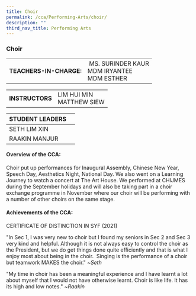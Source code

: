 ```yaml
---
title: Choir
permalink: /cca/Performing-Arts/choir/
description: ""
third_nav_title: Performing Arts
---
```

### Choir

|  	|  	|
|---	|---	|
| **TEACHERS-IN-CHARGE:** 	|  MS. SURINDER KAUR  <br> MDM IRYANTEE <br> MDM ESTHER 	|

|  	|  	|
|---	|---	|
| **INSTRUCTORS** 	| LIM HUI MIN <br>  MATTHEW SIEW <br>	|

| STUDENT LEADERS 	|  	|
|---	|---	|
| SETH LIM XIN	|
| RAAKIN MANJUR	|

#### Overview of the CCA:   

Choir put up performances for Inaugural Assembly, Chinese New Year, Speech Day, Aesthetics Night, National Day. We also went on a Learning Journey to watch a concert at The Art House. We performed at CHIJMES during the September holidays and will also be taking part in a choir exchange programme in November where our choir will be performing with a number of other choirs on the same stage.

#### Achievements of the CCA:
CERTIFICATE OF DISTINCTION IN SYF (2021)

"In Sec 1, I was very new to choir but I found my seniors in Sec 2 and Sec 3 very kind and helpful. Although it is not always easy to control the choir as the President, but we do get things done quite efficiently and that is what I enjoy most about being in the choir.  Singing is the performance of a choir but teamwork MAKES the choir."
~*Seth*

"My time in choir has been a meaningful experience and I have learnt a lot about myself that I would not have otherwise learnt. Choir is like life. It has its high and low notes."
~*Raakin*
